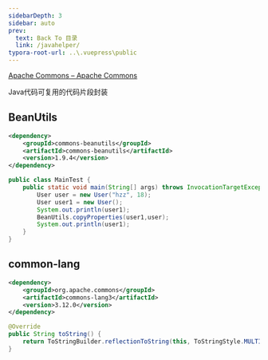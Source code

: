 ```yaml
---
sidebarDepth: 3
sidebar: auto
prev:
  text: Back To 目录
  link: /javahelper/
typora-root-url: ..\.vuepress\public
---
```






[Apache Commons – Apache Commons](https://commons.apache.org/)

Java代码可复用的代码片段封装

## BeanUtils

```xml
<dependency>
    <groupId>commons-beanutils</groupId>
    <artifactId>commons-beanutils</artifactId>
    <version>1.9.4</version>
</dependency>
```

```java
public class MainTest {
    public static void main(String[] args) throws InvocationTargetException, IllegalAccessException {
        User user = new User("hzz", 18);
        User user1 = new User();
        System.out.println(user1);
        BeanUtils.copyProperties(user1,user);
        System.out.println(user1);
    }
}
```



## common-lang

```xml
<dependency>
    <groupId>org.apache.commons</groupId>
    <artifactId>commons-lang3</artifactId>
    <version>3.12.0</version>
</dependency>
```

```java
@Override
public String toString() {
    return ToStringBuilder.reflectionToString(this, ToStringStyle.MULTI_LINE_STYLE);
}

```

